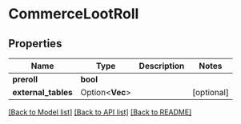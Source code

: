 # CommerceLootRoll

## Properties

Name | Type | Description | Notes
------------ | ------------- | ------------- | -------------
**preroll** | **bool** |  | 
**external_tables** | Option<**Vec<String>**> |  | [optional]

[[Back to Model list]](../README.md#documentation-for-models) [[Back to API list]](../README.md#documentation-for-api-endpoints) [[Back to README]](../README.md)


